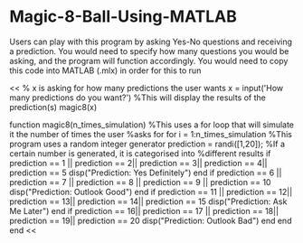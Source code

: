 # Magic-8-Ball-Using-MATLAB
Users can play with this program by asking Yes-No questions and receiving a prediction. You would need to specify how many questions you would be asking, and the program will function accordingly. You would need to copy this code into MATLAB (.mlx) in order for this to run

<<
% x is asking for how many predictions the user wants
x = input('How many predictions do you want?')
%This will display the results of the prediction(s)
magic8(x)


function magic8(n_times_simulation)
%This uses a for loop that will simulate it the number of times the user
%asks for
    for i = 1:n_times_simulation
        %This program uses a random integer generator
            prediction = randi([1,20]);
            %If a certain number is generated, it is categorised into
            %different results
            if prediction == 1 || prediction == 2|| prediction == 3|| prediction == 4|| prediction == 5
                disp("Prediction: Yes Definitely")
            end 
            if prediction == 6 || prediction == 7 || prediction == 8 || prediction == 9 || prediction == 10
                disp("Prediction: Outlook Good")
            end
            if prediction == 11 || prediction == 12|| prediction == 13|| prediction == 14|| prediction == 15
                disp("Prediction: Ask Me Later")
            end
            if prediction == 16|| prediction == 17 || prediction == 18|| prediction == 19|| prediction == 20
                disp("Prediction: Outlook Bad")
            end
    end
end
<<

